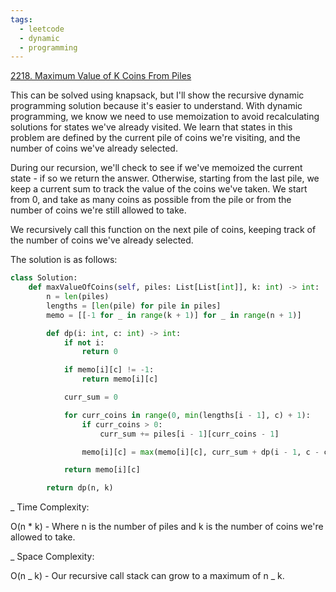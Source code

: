 ```yaml
---
tags:
  - leetcode
  - dynamic
  - programming
---
```


<a href="https://leetcode.com/problems/maximum-value-of-k-coins-from-piles/">
2218. Maximum Value of K Coins From Piles</a>

This can be solved using knapsack, but I'll show the recursive dynamic
programming solution because it's easier to understand. With dynamic
programming, we know we need to use memoization to avoid recalculating solutions
for states we've already visited. We learn that states in this problem are
defined by the current pile of coins we're visiting, and the number of coins
we've already selected.

During our recursion, we'll check to see if we've memoized the current state -
if so we return the answer. Otherwise, starting from the last pile, we keep a
current sum to track the value of the coins we've taken. We start from 0, and
take as many coins as possible from the pile or from the number of coins we're
still allowed to take.

We recursively call this function on the next pile of coins, keeping track of
the number of coins we've already selected.

The solution is as follows:

```python
class Solution:
    def maxValueOfCoins(self, piles: List[List[int]], k: int) -> int:
        n = len(piles)
        lengths = [len(pile) for pile in piles]
        memo = [[-1 for _ in range(k + 1)] for _ in range(n + 1)]

        def dp(i: int, c: int) -> int:
            if not i:
                return 0

            if memo[i][c] != -1:
                return memo[i][c]

            curr_sum = 0

            for curr_coins in range(0, min(lengths[i - 1], c) + 1):
                if curr_coins > 0:
                    curr_sum += piles[i - 1][curr_coins - 1]

                memo[i][c] = max(memo[i][c], curr_sum + dp(i - 1, c - curr_coins))

            return memo[i][c]

        return dp(n, k)
```

\_ Time Complexity:

O(n \* k) - Where n is the number of piles and k is the number of coins we're
allowed to take.

\_ Space Complexity:

O(n _ k) - Our recursive call stack can grow to a maximum of n _ k.
